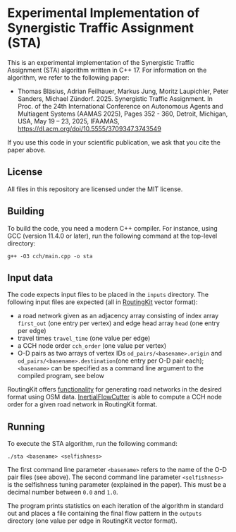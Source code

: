 # Experimental Implementation of Synergistic Traffic Assignment (STA)

This is an experimental implementation of the Synergistic Traffic Assignment (STA) algorithm written in C++ 17.
For information on the algorithm, we refer to the following paper:

* Thomas Bläsius, Adrian Feilhauer, Markus Jung, Moritz Laupichler, Peter Sanders, Michael Zündorf. 
  2025. 
  Synergistic Traffic Assignment. 
  In Proc. of the 24th International Conference on Autonomous Agents and Multiagent Systems (AAMAS 2025),
  Pages 352 - 360,
  Detroit, Michigan, USA, May 19 – 23, 2025, 
  IFAAMAS,
  https://dl.acm.org/doi/10.5555/3709347.3743549

If you use this code in your scientific publication, we ask that you cite the paper above. 

## License
All files in this repository are licensed under the MIT license.

## Building
To build the code, you need a modern C++ compiler.
For instance, using GCC (version 11.4.0 or later), run the following command at the top-level directory:
```
g++ -O3 cch/main.cpp -o sta
``` 

## Input data
The code expects input files to be placed in the `inputs` directory.
The following input files are expected (all in [RoutingKit](https://github.com/RoutingKit/RoutingKit) vector format):
* a road network given as an adjacency array consisting of index array `first_out` (one entry per vertex) and edge head array `head` (one entry per edge)
* travel times `travel_time` (one value per edge)
* a CCH node order `cch_order` (one value per vertex)
* O-D pairs as two arrays of vertex IDs `od_pairs/<basename>.origin` and `od_pairs/<basename>.destination`(one entry per O-D pair each); `<basename>` can be specified as a command line argument to the compiled program, see below

RoutingKit offers [functionality](https://github.com/RoutingKit/RoutingKit/blob/master/doc/OpenStreetMap.md) for generating road networks in the desired format using OSM data.
[InertialFlowCutter](https://github.com/kit-algo/InertialFlowCutter) is able to compute a CCH node order for a given road network in RoutingKit format.

## Running
To execute the STA algorithm, run the following command:
```
./sta <basename> <selfishness>
```

The first command line parameter `<basename>` refers to the name of the O-D pair files (see above).
The second command line parameter `<selfishness>` is the selfishness tuning parameter (explained in the paper). 
This must be a decimal number between `0.0` and `1.0`.

The program prints statistics on each iteration of the algorithm in standard out and places a file containing the final flow pattern in the `outputs` directory (one value per edge in RoutingKit vector format). 
